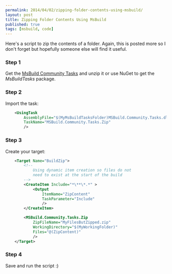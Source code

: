```yaml
---
permalink: 2014/04/02/zipping-folder-contents-using-msbuild/
layout: post
title: Zipping Folder Contents Using MsBuild
published: true
tags: [msbuild, code]
---
```


Here's a script to zip the contents of a folder. Again, this is posted more
so I don't forget but hopefully someone else will find it useful.

### Step 1

Get the [MsBuild Community Tasks](https://github.com/loresoft/msbuildtasks/releases)
and unzip it or use NuGet to get the _MsBuildTasks_ package.

### Step 2

Import the task:

```xml
    <UsingTask
    	AssemblyFile="$(MyMsBuildTasksFolder)MSBuild.Community.Tasks.dll"
    	TaskName="MSBuild.Community.Tasks.Zip"
    	/>
```

### Step 3

Create your target:

```xml
    <Target Name="BuildZip">
    	<!--
    		Using dynamic item creation so files do not
    		need to exist at the start of the build
    	-->
    	<CreateItem Include="*\**\*.*" >
    		<Output
    			ItemName="ZipContent"
    			TaskParameter="Include"
    			/>
    	</CreateItem>

    	<MSBuild.Community.Tasks.Zip
    		ZipFileName="MyFilesButZipped.zip"
    		WorkingDirectory="$(MyWorkingFolder)"
    		Files="@(ZipContent)"
    		/>
    </Target>
```

### Step 4

Save and run the script :)
